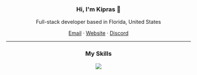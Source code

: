 <h3 align="center">Hi, I'm Kipras 👋</h3>
<p align="center">Full-stack developer based in Florida, United States</p>

<p align="center">
  <a href="mailto:kipraszapas@gmail.com">Email</a>  ·
  <a href="https://kipstudios.net">Website</a>  ·
  <a href="discordapp.com/users/563471308336267264">Discord</a>
</p>

---

<h3 align="center">My Skills</h3>
<p align="center">
  <img src="https://skillicons.dev/icons?perline=15&i=js,html,css,codepen,ae,discord,dart,eclipse,flutter,github,heroku,ps,netlify,replit,selenium,bootstrap,atom,pr,react,tailwind,py,flask,git,firebase,tailwind,unity,cs,figma" />
</p>
